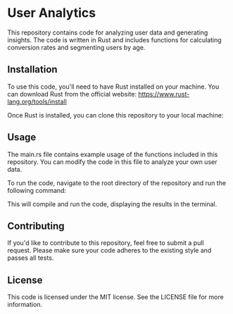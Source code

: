 # User Analytics
This repository contains code for analyzing user data and generating insights. The code is written in Rust and includes functions for calculating conversion rates and segmenting users by age.

## Installation
To use this code, you'll need to have Rust installed on your machine. You can download Rust from the official website: https://www.rust-lang.org/tools/install

Once Rust is installed, you can clone this repository to your local machine:

## Usage
The main.rs file contains example usage of the functions included in this repository. You can modify the code in this file to analyze your own user data.

To run the code, navigate to the root directory of the repository and run the following command:

This will compile and run the code, displaying the results in the terminal.

## Contributing
If you'd like to contribute to this repository, feel free to submit a pull request. Please make sure your code adheres to the existing style and passes all tests.

## License
This code is licensed under the MIT license. See the LICENSE file for more information.